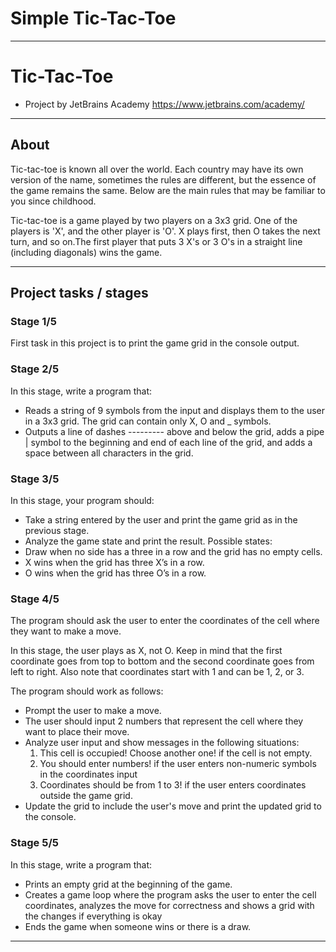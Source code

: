 # Simple Tic-Tac-Toe

---

# Tic-Tac-Toe
- Project by JetBrains Academy https://www.jetbrains.com/academy/

---

## About
Tic-tac-toe is known all over the world. Each country may have its own version of the name, sometimes the rules are different, but the essence of the game remains the same. Below are the main rules that may be familiar to you since childhood.

Tic-tac-toe is a game played by two players on a 3x3 grid. One of the players is 'X', and the other player is 'O'. X plays first, then O takes the next turn, and so on.The first player that puts 3 X's or 3 O's in a straight line (including diagonals) wins the game.

---

## Project tasks / stages

### Stage 1/5
First task in this project is to print the game grid in the console output.

### Stage 2/5
In this stage, write a program that:

- Reads a string of 9 symbols from the input and displays them to the user in a 3x3 grid. The grid can contain only X, O and _ symbols.
- Outputs a line of dashes --------- above and below the grid, adds a pipe | symbol to the beginning and end of each line of the grid, and adds a space between all characters in the grid.

### Stage 3/5
In this stage, your program should:
- Take a string entered by the user and print the game grid as in the previous stage.
- Analyze the game state and print the result. Possible states:
- Draw when no side has a three in a row and the grid has no empty cells.
- X wins when the grid has three X’s in a row.
- O wins when the grid has three O’s in a row.

### Stage 4/5
The program should ask the user to enter the coordinates of the cell where they want to make a move.

In this stage, the user plays as X, not O. Keep in mind that the first coordinate goes from top to bottom and the second coordinate goes from left to right. Also note that coordinates start with 1 and can be 1, 2, or 3.

The program should work as follows:
- Prompt the user to make a move.
- The user should input 2 numbers that represent the cell where they want to place their move.
- Analyze user input and show messages in the following situations:
    1. This cell is occupied! Choose another one! if the cell is not empty.
    2. You should enter numbers! if the user enters non-numeric symbols in the coordinates input
    3. Coordinates should be from 1 to 3! if the user enters coordinates outside the game grid.
- Update the grid to include the user's move and print the updated grid to the console.

### Stage 5/5
In this stage, write a program that:
- Prints an empty grid at the beginning of the game.
- Creates a game loop where the program asks the user to enter the cell coordinates, analyzes the move for correctness and shows a grid with the changes if everything is okay
- Ends the game when someone wins or there is a draw.
---
